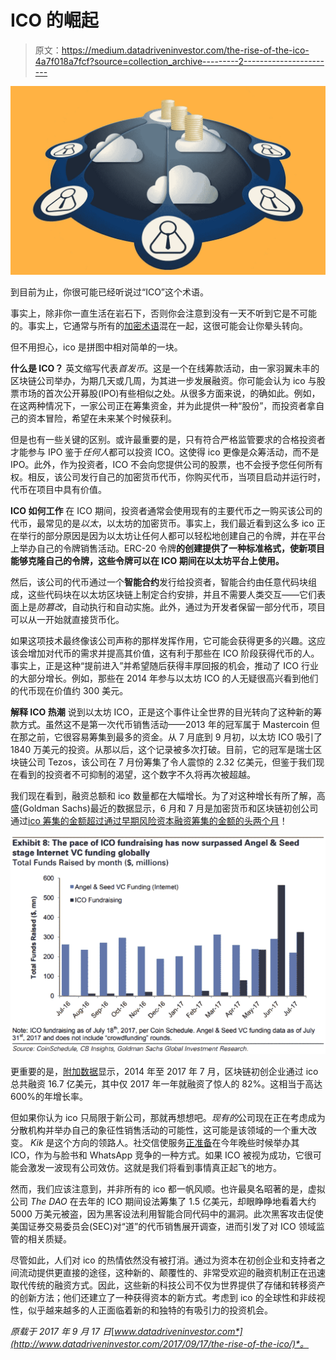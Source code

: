 # ICO 的崛起

> 原文：<https://medium.datadriveninvestor.com/the-rise-of-the-ico-4a7f018a7fcf?source=collection_archive---------2----------------------->

![](img/6c42ea81bfff87496dd2c0e8b5d95440.png)

到目前为止，你很可能已经听说过“ICO”这个术语。

事实上，除非你一直生活在岩石下，否则你会注意到没有一天不听到它是不可能的。事实上，它通常与所有的[加密术语](https://www.coinpursuit.com/definitions/)混在一起，这很可能会让你晕头转向。

但不用担心，ico 是拼图中相对简单的一块。

**什么是 ICO？**
英文缩写代表*首发币*。这是一个在线筹款活动，由一家羽翼未丰的区块链公司举办，为期几天或几周，为其进一步发展融资。你可能会认为 ico 与股票市场的首次公开募股(IPO)有些相似之处。从很多方面来说，的确如此。例如，在这两种情况下，一家公司正在筹集资金，并为此提供一种“股份”，而投资者拿自己的资本冒险，希望在未来某个时候获利。

但是也有一些关键的区别。或许最重要的是，只有符合严格监管要求的合格投资者才能参与 IPO 鉴于*任何人*都可以投资 ICO。这使得 ico 更像是众筹活动，而不是 IPO。此外，作为投资者，ICO 不会向您提供公司的股票，也不会授予您任何所有权。相反，该公司发行自己的加密货币代币，你购买代币，当项目启动并运行时，代币在项目中具有价值。

**ICO 如何工作**
在 ICO 期间，投资者通常会使用现有的主要代币之一购买该公司的代币，最常见的是*以太*，以太坊的加密货币。事实上，我们最近看到这么多 ico 正在举行的部分原因是因为以太坊让任何人都可以轻松地创建自己的令牌，并在平台上举办自己的令牌销售活动。ERC-20 令牌**的创建提供了一种标准格式，使新项目能够克隆自己的令牌，这些令牌可以在 ICO 期间在以太坊平台上使用。**

然后，该公司的代币通过一个**智能合约**发行给投资者，智能合约由任意代码块组成，这些代码块在以太坊区块链上制定合约安排，并且不需要人类交互——它们表面上是*防篡改*，自动执行和自动实施。此外，通过为开发者保留一部分代币，项目可以从一开始就直接货币化。

如果这项技术最终像该公司声称的那样发挥作用，它可能会获得更多的兴趣。这应该会增加对代币的需求并提高其价值，这有利于那些在 ICO 阶段获得代币的人。事实上，正是这种“提前进入”并希望随后获得丰厚回报的机会，推动了 ICO 行业的大部分增长。例如，那些在 2014 年参与以太坊 ICO 的人无疑很高兴看到他们的代币现在价值约 300 美元。

**解释 ICO 热潮**
说到以太坊 ICO，正是这个事件让全世界的目光转向了这种新的筹款方式。虽然这不是第一次代币销售活动——2013 年的冠军属于 Mastercoin 但在那之前，它很容易筹集到最多的资金。从 7 月底到 9 月初，以太坊 ICO 吸引了 1840 万美元的投资。从那以后，这个记录被多次打破。目前，它的冠军是瑞士区块链公司 Tezos，该公司在 7 月份筹集了令人震惊的 2.32 亿美元，但鉴于我们现在看到的投资者不可抑制的渴望，这个数字不久将再次被超越。

我们现在看到，融资总额和 ico 数量都在大幅增长。为了对这种增长有所了解，高盛(Goldman Sachs)最近的数据显示，6 月和 7 月是加密货币和区块链初创公司通过[ico 筹集的金额超过通过早期风险资本融资筹集的金额的头两个月](https://www.cnbc.com/2017/08/09/initial-coin-offerings-surpass-early-stage-venture-capital-funding.html)！

![](img/be16a3bd67fcdfcc0eeb5ed8fdc7c645.png)

更重要的是，[附加数据](https://www.coindesk.com/ico-tracker/)显示，2014 年至 2017 年 7 月，区块链初创企业通过 ico 总共融资 16.7 亿美元，其中仅 2017 年一年就融资了惊人的 82%。这相当于高达 600%的年增长率。

但如果你认为 ico 只局限于新公司，那就再想想吧。*现有的*公司现在正在考虑成为分散机构并举办自己的象征性销售活动的可能性，这可能是该领域的一个重大改变。 *Kik* 是这个方向的领路人。社交信使服务[正准备](https://kin.kik.com/papers/Kin_Whitepaper_V1_English.pdf)在今年晚些时候举办其 ICO，作为与脸书和 WhatsApp 竞争的一种方式。如果 ICO 被视为成功，它很可能会激发一波现有公司效仿。这就是我们将看到事情真正起飞的地方。

然而，我们应该注意到，并非所有的 ico 都一帆风顺。也许最臭名昭著的是，虚拟公司 *The DAO* 在去年的 ICO 期间设法筹集了 1.5 亿美元，却眼睁睁地看着大约 5000 万美元被盗，因为黑客设法利用智能合同代码中的漏洞。此次黑客攻击促使美国证券交易委员会(SEC)对“道”的代币销售展开调查，进而引发了对 ICO 领域监管的相关质疑。

尽管如此，人们对 ico 的热情依然没有被打消。通过为资本在初创企业和支持者之间流动提供更直接的途径，这种新的、颠覆性的、非常受欢迎的融资机制正在迅速取代传统的融资方式。因此，这些新的科技公司不仅为世界提供了存储和转移资产的创新方法；他们还建立了一种获得资本的新方式。考虑到 ico 的全球性和非歧视性，似乎越来越多的人正面临着新的和独特的有吸引力的投资机会。

*原载于 2017 年 9 月 17 日*[*www.datadriveninvestor.com*](http://www.datadriveninvestor.com/2017/09/17/the-rise-of-the-ico/)*。*